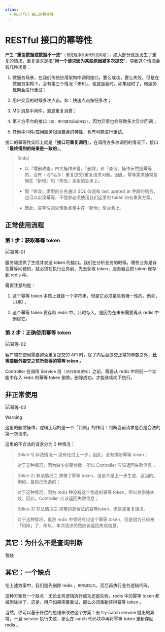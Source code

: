 ```yaml
---
alias: 
  - RESTful 接口的幂等性
---
```



# RESTful 接口的幂等性

产生 "**重复数据或数据不一致**"<small>（ 假定程序业务代码没问题 ）</small>，绝大部分就是发生了重复的请求，重复请求是指"**同一个请求因为某些原因被多次提交**"。导致这个情况会有几种场景：

1. 微服务场景，在我们传统应用架构中调用接口，要么成功，要么失败。但是在微服务架构下，会有第三个情况『未知』，也就是超时。如果超时了，微服务框架会进行重试；

2. 用户交互的时候多次点击。如：快速点击按钮多次；

3. MQ 消息中间件，消息重复消费；

4. 第三方平台的接口<small>（如：支付成功回调接口）</small>，因为异常也会导致多次异步回调；

5. 其他中间件/应用服务根据自身的特性，也有可能进行重试。

接口的幂等性实际上就是『**接口可重复调用**』，在调用方多次调用的情况下，接口『**最终得到的结果是一致的**』。

> [!info] 
> - 以『增删改查』四大操作来看，『删除』和『查询』操作天然是幂等的，没有<small>（ 或不在乎 ）</small>重复提交/重复请求问题。因此，幂等需求通常是用在『新增』和『修改』类型的业务上。
> 
> - 而『修改』类型的业务通过 SQL 改造和 last_upated_at 字段的结合，也可以实现幂等，不强求必须使用我们这里的 token 和去重表方案。
> 
> - 因此，幂等性的处理重点集中在『新增』型业务上。

## 正常使用流程


### 第 1 步：获取幂等 token


![幂等-01](https://woniumd.oss-cn-hangzhou.aliyuncs.com/java/hemiao/20220627170735.png)


服务端提供了生成并发送 token 的接口。我们在分析业务的时候，哪些业务是存在幂等问题的，就必须在执行业务前，先去获取 token，服务器会把 token 保存到 redis 中。

需要注意的是：

1. 这个幂等 token 本质上就是一个字符串，但是它必须是具有唯一性的。例如，UUID 。

2. 这个幂等 token 要存取 redis 中。此时存入，是因为在未来需要再从 redis 中删除它。

### 第 2 步：正确使用幂等 token

![幂等-02](https://woniumd.oss-cn-hangzhou.aliyuncs.com/java/hemiao/20220627170738.png)

客户端在使用需要避免重复提交的 API 时，除了向后台提交正常的参数之外，**还需要额外提交之前所获得的幂等 token 。**

Controller 在调用 Service 层<small>（ 执行业务逻辑 ）</small>之前，需要从 redis 中将前一个功能中存入 redis 的幂等 token 删除。删除成功，才能继续向下执行。


## 非正常使用

![幂等-03](https://woniumd.oss-cn-hangzhou.aliyuncs.com/java/hemiao/20220627170740.png)

> [!warning]  
> 这里的删除操作，逻辑上起的是一个「判断」的作用：判断当前请求是否是合法的第一次请求。

这里的不合法的请求分为 3 种情况：

> [!dice-1] 非法情况一
> 没有经过上一步，因此，没有携带幂等 token；
> 
> 对于这种情况，因为缺少必要参数，所以 Controller 应该返回失败信息；

> [!dice-2] 非法情况二
> 携带了幂等 token，但是不是上一步生成、返回的。例如，是自己伪造的；
> 
> 对于这种情况，因为 redis 种没有这个伪造的幂等 token，所以会删除失败，因此，Controller 应该返回失败信息；

> [!dice-3] 非法情况三
> 携带的是合法的幂等token，但是是重复请求。
> 
> 对于这种情况，虽然 redis 中曾经有过这个幂等 token，但是因为已经被「用掉」了，所以，本次请求仍然应该返回失败信息。

## 其它：为什么不是查询判断

暂缺

## 其它：一个缺点

在上述方案中，我们是先删除 redis ，<small>删除成功后</small>，而后再执行业务逻辑代码。

这种方案有一个缺点：无论业务逻辑执行成功还是失败，redis 中的幂等 token 都被删除掉了，这是，用户如果需要重试，那么必须重新获得幂等 token 。

当然，你可以基于补偿的思维来改进这个方案：去 try-catch service 抛出的异常，一旦 service 执行失败，那么在 catch 代码块中再将幂等 token 重新存回 redis 。

